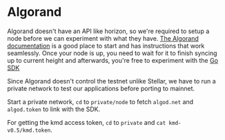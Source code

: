 # Algorand

Algorand doesn't have an API like horizon, so we're required to setup a node before we can experiment with what they have. [The Algorand documentation](https://developer.algorand.org/docs/introduction-installing-node#start-node) is a good place to start and has instructions that work seamlessly. Once your node is up, you need to wait for  it to finish syncing up to current height and afterwards, you're free to experiment with the [Go SDK](https://github.com/algorand/go-algorand-sdk/)

Since Algorand doesn't control the testnet unlike Stellar, we have to run a private network to test our applications before porting to mainnet.

Start a private network, `cd` to `private/node` to fetch `algod.net` and `algod.token` to link with the SDK.

For getting the kmd access token, `cd` to `private` and `cat kmd-v0.5/kmd.token`.
